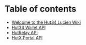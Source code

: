 # Table of contents

* [Welcome to the Hut34 Lucien Wiki](README.md)
* [Hut34 Wallet API](hut34-wallet-api.md)
* [HutRelay API](front-end-hutrelay-api.md)
* [HutX Portal API](front-end-hutx-portal-api.md)

<!--* [Getting Started](getting-started.md) 
* [Connection Types](connection-types.md) -->